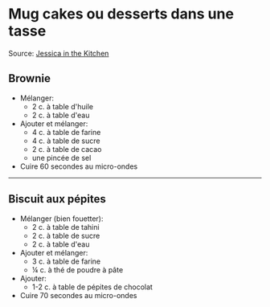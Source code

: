 # Mug cakes ou desserts dans une tasse
Source: [Jessica in the Kitchen](https://jessicainthekitchen.com/)

## Brownie
* Mélanger:
    * 2 c. à table d'huile
    * 2 c. à table d'eau
* Ajouter et mélanger:
    * 4 c. à table de farine
    * 4 c. à table de sucre
    * 2 c. à table de cacao
    * une pincée de sel
* Cuire 60 secondes au micro-ondes

---

## Biscuit aux pépites
* Mélanger (bien fouetter):
    * 2 c. à table de tahini
    * 2 c. à table de sucre
    * 2 c. à table d'eau
* Ajouter et mélanger:
    * 3 c. à table de farine
    * ¼ c. à thé de poudre à pâte
* Ajouter:
    * 1-2 c. à table de pépites de chocolat
* Cuire 70 secondes au micro-ondes

